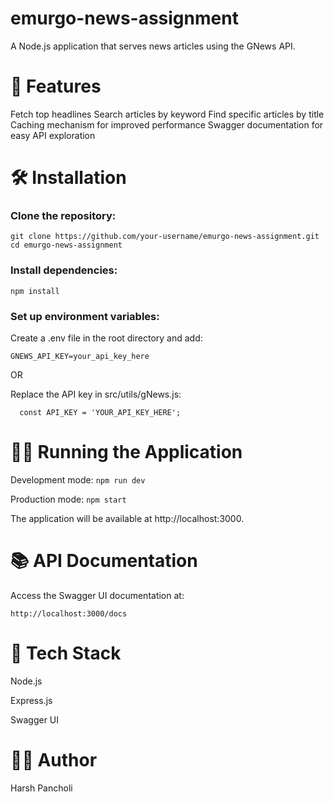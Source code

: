 # emurgo-news-assignment
A Node.js application that serves news articles using the GNews API.
# 🚀 Features

Fetch top headlines
Search articles by keyword
Find specific articles by title
Caching mechanism for improved performance
Swagger documentation for easy API exploration

# 🛠️ Installation

### Clone the repository:
```
git clone https://github.com/your-username/emurgo-news-assignment.git
cd emurgo-news-assignment
```

### Install dependencies:
```npm install```

### Set up environment variables:
Create a .env file in the root directory and add:

```GNEWS_API_KEY=your_api_key_here```

 OR

  Replace the API key in src/utils/gNews.js:
```
  const API_KEY = 'YOUR_API_KEY_HERE';
```


# 🏃‍♂️ Running the Application
Development mode:
```npm run dev```

Production mode:
```npm start```

The application will be available at http://localhost:3000.

# 📚 API Documentation
Access the Swagger UI documentation at:

```http://localhost:3000/docs```

# 🧰 Tech Stack

Node.js

Express.js

Swagger UI

# 👨‍💻 Author
Harsh Pancholi
